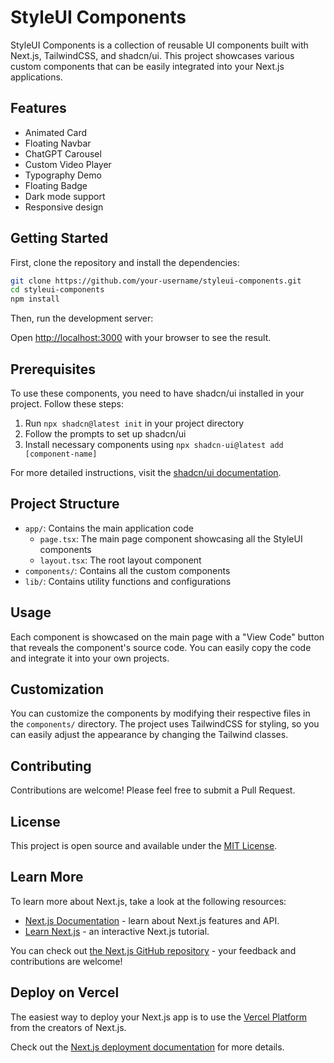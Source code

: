 # StyleUI Components

StyleUI Components is a collection of reusable UI components built with Next.js, TailwindCSS, and shadcn/ui. This project showcases various custom components that can be easily integrated into your Next.js applications.

## Features

- Animated Card
- Floating Navbar
- ChatGPT Carousel
- Custom Video Player
- Typography Demo
- Floating Badge
- Dark mode support
- Responsive design

## Getting Started

First, clone the repository and install the dependencies:

```bash
git clone https://github.com/your-username/styleui-components.git
cd styleui-components
npm install
```

Then, run the development server:


Open [http://localhost:3000](http://localhost:3000) with your browser to see the result.

## Prerequisites

To use these components, you need to have shadcn/ui installed in your project. Follow these steps:

1. Run `npx shadcn@latest init` in your project directory
2. Follow the prompts to set up shadcn/ui
3. Install necessary components using `npx shadcn-ui@latest add [component-name]`

For more detailed instructions, visit the [shadcn/ui documentation](https://ui.shadcn.com/docs/installation).

## Project Structure

- `app/`: Contains the main application code
  - `page.tsx`: The main page component showcasing all the StyleUI components
  - `layout.tsx`: The root layout component
- `components/`: Contains all the custom components
- `lib/`: Contains utility functions and configurations

## Usage

Each component is showcased on the main page with a "View Code" button that reveals the component's source code. You can easily copy the code and integrate it into your own projects.

## Customization

You can customize the components by modifying their respective files in the `components/` directory. The project uses TailwindCSS for styling, so you can easily adjust the appearance by changing the Tailwind classes.

## Contributing

Contributions are welcome! Please feel free to submit a Pull Request.

## License

This project is open source and available under the [MIT License](LICENSE).

## Learn More

To learn more about Next.js, take a look at the following resources:

- [Next.js Documentation](https://nextjs.org/docs) - learn about Next.js features and API.
- [Learn Next.js](https://nextjs.org/learn) - an interactive Next.js tutorial.

You can check out [the Next.js GitHub repository](https://github.com/vercel/next.js) - your feedback and contributions are welcome!

## Deploy on Vercel

The easiest way to deploy your Next.js app is to use the [Vercel Platform](https://vercel.com/new?utm_medium=default-template&filter=next.js&utm_source=create-next-app&utm_campaign=create-next-app-readme) from the creators of Next.js.

Check out the [Next.js deployment documentation](https://nextjs.org/docs/app/building-your-application/deploying) for more details.